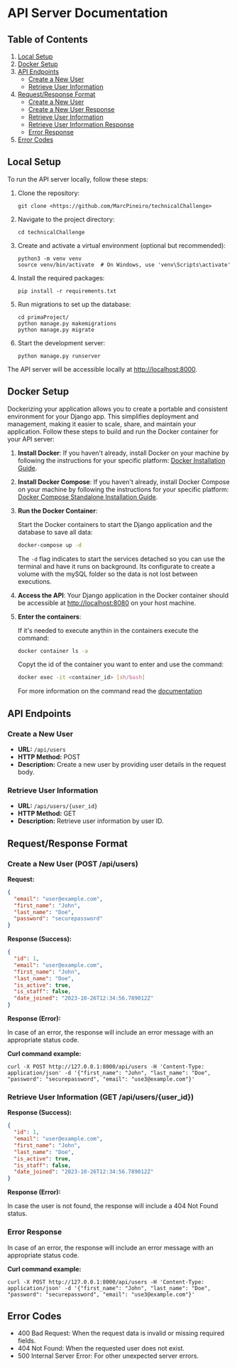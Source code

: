 # API Server Documentation

## Table of Contents

1. [Local Setup](#local-setup)
2. [Docker Setup](#docker-setup)
3. [API Endpoints](#api-endpoints)
   - [Create a New User](#create-a-new-user)
   - [Retrieve User Information](#retrieve-user-information)
4. [Request/Response Format](#requestresponse-format)
   - [Create a New User](#create-a-new-user-request)
   - [Create a New User Response](#create-a-new-user-response)
   - [Retrieve User Information](#retrieve-user-information-request)
   - [Retrieve User Information Response](#retrieve-user-information-response)
   - [Error Response](#error-response)
5. [Error Codes](#error-codes)

## Local Setup

To run the API server locally, follow these steps:

1. Clone the repository:
   ```
   git clone <https://github.com/MarcPineiro/technicalChallenge>
   ```

2. Navigate to the project directory:
   ```
   cd technicalChallenge
   ```

3. Create and activate a virtual environment (optional but recommended):
   ```
   python3 -m venv venv
   source venv/bin/activate  # On Windows, use 'venv\Scripts\activate'
   ```

4. Install the required packages:
   ```
   pip install -r requirements.txt
   ```

5. Run migrations to set up the database:
   ```
   cd primaProject/
   python manage.py makemigrations
   python manage.py migrate
   ```

6. Start the development server:
   ```
   python manage.py runserver
   ```

The API server will be accessible locally at [http://localhost:8000](http://localhost:8000).

## Docker Setup

Dockerizing your application allows you to create a portable and consistent environment for your Django app. This simplifies deployment and management, making it easier to scale, share, and maintain your application. Follow these steps to build and run the Docker container for your API server:

1. **Install Docker**: If you haven't already, install Docker on your machine by following the instructions for your specific platform: [Docker Installation Guide](https://docs.docker.com/get-docker/).

2. **Install Docker Compose**: If you haven't already, install Docker Compose on your machine by following the instructions for your specific platform: [Docker Compose Standalone Installation Guide](https://docs.docker.com/compose/install/standalone/).

3. **Run the Docker Container**:

   Start the Docker containers to start the Django application and the database to save all data:

   ```bash
   docker-compose up -d
   ```

   The `-d` flag indicates to start the services detached so you can use the terminal and have it runs on background.
   Its configurate to create a volume with the mySQL folder so the data is not lost between executions.

4. **Access the API**: Your Django application in the Docker container should be accessible at [http://localhost:8080](http://localhost:8080) on your host machine.

5. **Enter the containers**:

   If it's needed to execute anythin in the containers execute the command:
   ```bash
   docker container ls -a
   ```

   Copyt the id of the container you want to enter and use the command:
   ```bash
   docker exec -it <container_id> [sh/bash]
   ```

   For more information on the command read the [documentation](https://docs.docker.com/engine/reference/commandline/exec/)

## API Endpoints

### Create a New User

- **URL:** `/api/users`
- **HTTP Method:** POST
- **Description:** Create a new user by providing user details in the request body.

### Retrieve User Information

- **URL:** `/api/users/{user_id}`
- **HTTP Method:** GET
- **Description:** Retrieve user information by user ID.

## Request/Response Format

### Create a New User (POST /api/users)

**Request:**

```json
{
  "email": "user@example.com",
  "first_name": "John",
  "last_name": "Doe",
  "password": "securepassword"
}
```

**Response (Success):**

```json
{
  "id": 1,
  "email": "user@example.com",
  "first_name": "John",
  "last_name": "Doe",
  "is_active": true,
  "is_staff": false,
  "date_joined": "2023-10-26T12:34:56.789012Z"
}
```

**Response (Error):**

In case of an error, the response will include an error message with an appropriate status code.

**Curl command example:**

```
curl -X POST http://127.0.0.1:8000/api/users -H 'Content-Type: application/json' -d '{"first_name": "John", "last_name": "Doe", "password": "securepassword", "email": "use3@example.com"}'
```

### Retrieve User Information (GET /api/users/{user_id})

**Response (Success):**

```json
{
  "id": 1,
  "email": "user@example.com",
  "first_name": "John",
  "last_name": "Doe",
  "is_active": true,
  "is_staff": false,
  "date_joined": "2023-10-26T12:34:56.789012Z"
}
```

**Response (Error):**

In case the user is not found, the response will include a 404 Not Found status.

### Error Response

In case of an error, the response will include an error message with an appropriate status code.

**Curl command example:**

```
curl -X POST http://127.0.0.1:8000/api/users -H 'Content-Type: application/json' -d '{"first_name": "John", "last_name": "Doe", "password": "securepassword", "email": "use3@example.com"}'
```

## Error Codes

- 400 Bad Request: When the request data is invalid or missing required fields.
- 404 Not Found: When the requested user does not exist.
- 500 Internal Server Error: For other unexpected server errors.